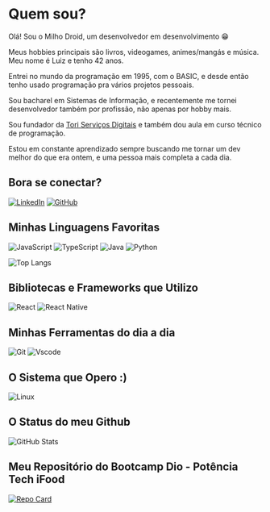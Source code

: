 # Quem sou?

Olá! Sou o Milho Droid, um desenvolvedor em desenvolvimento 😁️

Meus hobbies principais são livros, videogames, animes/mangás e música. Meu nome é Luiz e tenho 42 anos.

Entrei no mundo da programação em 1995, com o BASIC, e desde então tenho usado programação pra vários projetos pessoais.

Sou bacharel em Sistemas de Informação, e recentemente me tornei desenvolvedor também por profissão, não apenas por hobby mais. 

Sou fundador da [Tori Serviços Digitais](https://torisd.com) e também dou aula em curso técnico de programação.

Estou em constante aprendizado sempre buscando me tornar um dev melhor do que era ontem, e uma pessoa mais completa a cada dia.

## Bora se conectar?
[![LinkedIn](https://img.shields.io/badge/LinkedIn-0077B5?style=for-the-badge&logo=linkedin&logoColor=white)](https://www.linkedin.com/in/luizcarlosdev/)
[![GitHub](https://img.shields.io/badge/GitHub-100000?style=for-the-badge&logo=github&logoColor=white)](https://github.com/milhodroid)

## Minhas Linguagens Favoritas
![JavaScript](https://img.shields.io/badge/JavaScript-F7DF1E?style=for-the-badge&logo=javascript&logoColor=black)
![TypeScript](https://img.shields.io/badge/TypeScript-007ACC?style=for-the-badge&logo=typescript&logoColor=white)
![Java](https://img.shields.io/badge/Java-000?style=for-the-badge&logo=java&logoColor=red)
![Python](https://img.shields.io/badge/Python-14354C?style=for-the-badge&logo=python&logoColor=white)

![Top Langs](https://github-readme-stats-git-masterrstaa-rickstaa.vercel.app/api/top-langs/?username=milhodroid&layout=compact&bg_color=000&border_color=30A3DC&title_color=E94D5F&text_color=FFF)

## Bibliotecas e Frameworks que Utilizo
![React](https://img.shields.io/badge/React-20232A?style=for-the-badge&logo=react&logoColor=61DAFB)
![React Native](https://img.shields.io/badge/React_Native-20232A?style=for-the-badge&logo=react&logoColor=61DAFB)

## Minhas Ferramentas do dia a dia
![Git](https://img.shields.io/badge/GIT-E44C30?style=for-the-badge&logo=git&logoColor=white)
![Vscode](https://img.shields.io/badge/Vscode-007ACC?style=for-the-badge&logo=visual-studio-code&logoColor=white)

## O Sistema que Opero :)
![Linux](https://img.shields.io/badge/Linux-000?style=for-the-badge&logo=linux&logoColor=FCC624)

## O Status do meu Github
![GitHub Stats](https://github-readme-stats.vercel.app/api?username=milhodroid&theme=transparent&bg_color=000&border_color=30A3DC&show_icons=true&icon_color=30A3DC&title_color=E94D5F&text_color=FFF&hide_title=true&hide=stars)

## Meu Repositório do Bootcamp Dio - Potência Tech iFood
[![Repo Card](https://github-readme-stats.vercel.app/api/pin/?username=milhodroid&repo=dio_potencia-tech-ifood_desenvolvimento-de-jogos&bg_color=000&border_color=30A3DC&show_icons=true&icon_color=30A3DC&title_color=E94D5F&text_color=FFF)](https://github.com/milhodroid/dio_potencia-tech-ifood_desenvolvimento-de-jogos)
